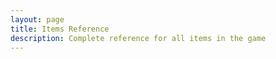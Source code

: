 ```yaml
---
layout: page
title: Items Reference
description: Complete reference for all items in the game
---
```


<script setup>
    import ItemsReference from '@/components/ItemsReference.vue'
</script>

<ItemsReference />
